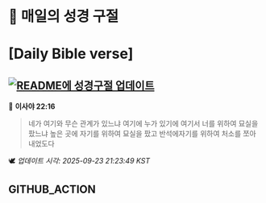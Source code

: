 # 🙏 매일의 성경 구절
# [Daily Bible verse]
## [![README에 성경구절 업데이트](https://github.com/DONGSUKA/first_test/actions/workflows/update-readme-bible.yml/badge.svg)](https://github.com/DONGSUKA/first_test/actions/workflows/update-readme-bible.yml)
<!-- START_BIBLE_VERSE -->
📖 **이사야 22:16**
> 네가 여기와 무슨 관계가 있느냐 여기에 누가 있기에 여기서 너를 위하여 묘실을 팠느냐 높은 곳에 자기를 위하여 묘실을 팠고 반석에자기를 위하여 처소를 쪼아내었도다

🕊️ _업데이트 시각: 2025-09-23 21:23:49 KST_
  <!-- END_BIBLE_VERSE -->
## GITHUB_ACTION
